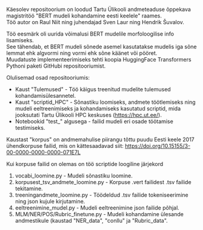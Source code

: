 Käesolev repositoorium on loodud Tartu Ülikooli andmeteaduse õppekava magistritöö "BERT mudeli kohandamine eesti keelele" raames. <br>
Töö autor on Raul Niit ning juhendajad Sven Laur ning Hendrik Šuvalov. <br>

Töö eesmärk oli uurida võimalusi BERT mudelile morfoloogilise info lisamiseks. <br>
See tähendab, et BERT mudeli sõnede asemel kasutatakse mudelis iga sõne lemmat ehk algvormi ning vormi ehk sõne käänet või pööret. <br>
Muudatuste implementeerimiseks tehti koopia HuggingFace Transformers Pythoni paketi GitHubi repositooriumist.

Olulisemad osad repositooriumis:

* Kaust "Tulemused" - Töö käigus treenitud mudelite tulemused kohandamisülesannetel.
* Kaust "scriptid_HPC" - Sõnastiku loomiseks, andmete töötlemiseks ning mudeli eeltreenimiseks ja kohandamiseks kasutatud scriptid, mida jooksutati Tartu Ülikooli HPC keskuses (https://hpc.ut.ee/).
* Notebookid "test_" algusega - failid mudeli eri osade töötamise testimiseks.

Kaustast "korpus" on andmemahulise piirangu tõttu puudu Eesti keele 2017 ühendkorpuse failid, mis on kättesaadavad siit: https://doi.org/10.15155/3-00-0000-0000-0000-071E7L

Kui korpuse failid on olemas on töö scriptide loogiline järjekord 

1. vocabi_loomine.py - Mudeli sõnastiku loomine.
2. korpusest_tsv_andmete_loomine.py - Korpuse .vert failidest .tsv failide tekitamine.
3. treeningandmete_loomine.py - Töödeldud .tsv failide tokeniseerimine ning json kujule kirjutamine.
4. eeltreenimine_mudel.py - Mudeli eeltreenimine json failide põhjal.
5. MLM/NER/POS/Rubric_finetune.py - Mudeli kohandamine ülesande andmestikule (kaustad "NER_data", "conllu" ja "Rubric_data".
